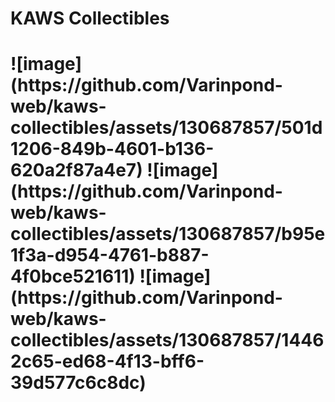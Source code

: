 <h1>KAWS Collectibles<h1>
![image](https://github.com/Varinpond-web/kaws-collectibles/assets/130687857/501d1206-849b-4601-b136-620a2f87a4e7)
![image](https://github.com/Varinpond-web/kaws-collectibles/assets/130687857/b95e1f3a-d954-4761-b887-4f0bce521611)
![image](https://github.com/Varinpond-web/kaws-collectibles/assets/130687857/14462c65-ed68-4f13-bff6-39d577c6c8dc)
  
